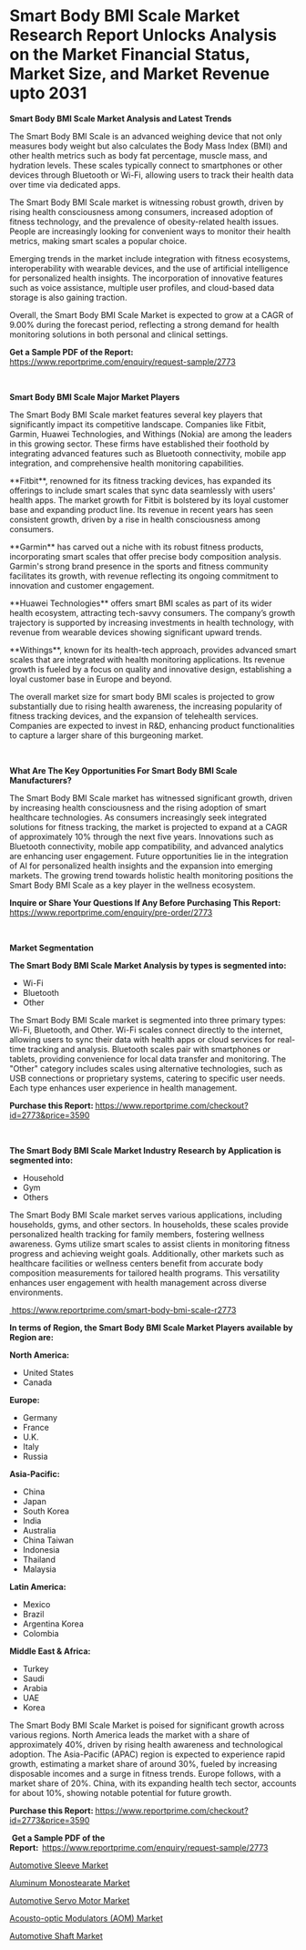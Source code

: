 <p><h1>Smart Body BMI Scale Market Research Report Unlocks Analysis on the Market Financial Status, Market Size, and Market Revenue upto 2031</h1></p><p><strong>Smart Body BMI Scale Market Analysis and Latest Trends</strong></p>
<p><p>The Smart Body BMI Scale is an advanced weighing device that not only measures body weight but also calculates the Body Mass Index (BMI) and other health metrics such as body fat percentage, muscle mass, and hydration levels. These scales typically connect to smartphones or other devices through Bluetooth or Wi-Fi, allowing users to track their health data over time via dedicated apps.</p><p>The Smart Body BMI Scale market is witnessing robust growth, driven by rising health consciousness among consumers, increased adoption of fitness technology, and the prevalence of obesity-related health issues. People are increasingly looking for convenient ways to monitor their health metrics, making smart scales a popular choice.</p><p>Emerging trends in the market include integration with fitness ecosystems, interoperability with wearable devices, and the use of artificial intelligence for personalized health insights. The incorporation of innovative features such as voice assistance, multiple user profiles, and cloud-based data storage is also gaining traction. </p><p>Overall, the Smart Body BMI Scale Market is expected to grow at a CAGR of 9.00% during the forecast period, reflecting a strong demand for health monitoring solutions in both personal and clinical settings.</p></p>
<p><strong>Get a Sample PDF of the Report:&nbsp;</strong> <a href="https://www.reportprime.com/enquiry/request-sample/2773">https://www.reportprime.com/enquiry/request-sample/2773</a></p>
<p>&nbsp;</p>
<p><strong>Smart Body BMI Scale Major Market Players</strong></p>
<p><p>The Smart Body BMI Scale market features several key players that significantly impact its competitive landscape. Companies like Fitbit, Garmin, Huawei Technologies, and Withings (Nokia) are among the leaders in this growing sector. These firms have established their foothold by integrating advanced features such as Bluetooth connectivity, mobile app integration, and comprehensive health monitoring capabilities.</p><p>**Fitbit**, renowned for its fitness tracking devices, has expanded its offerings to include smart scales that sync data seamlessly with users' health apps. The market growth for Fitbit is bolstered by its loyal customer base and expanding product line. Its revenue in recent years has seen consistent growth, driven by a rise in health consciousness among consumers.</p><p>**Garmin** has carved out a niche with its robust fitness products, incorporating smart scales that offer precise body composition analysis. Garmin's strong brand presence in the sports and fitness community facilitates its growth, with revenue reflecting its ongoing commitment to innovation and customer engagement.</p><p>**Huawei Technologies** offers smart BMI scales as part of its wider health ecosystem, attracting tech-savvy consumers. The company’s growth trajectory is supported by increasing investments in health technology, with revenue from wearable devices showing significant upward trends.</p><p>**Withings**, known for its health-tech approach, provides advanced smart scales that are integrated with health monitoring applications. Its revenue growth is fueled by a focus on quality and innovative design, establishing a loyal customer base in Europe and beyond.</p><p>The overall market size for smart body BMI scales is projected to grow substantially due to rising health awareness, the increasing popularity of fitness tracking devices, and the expansion of telehealth services. Companies are expected to invest in R&D, enhancing product functionalities to capture a larger share of this burgeoning market.</p></p>
<p>&nbsp;</p>
<p><strong>What Are The Key Opportunities For Smart Body BMI Scale Manufacturers?</strong></p>
<p><p>The Smart Body BMI Scale market has witnessed significant growth, driven by increasing health consciousness and the rising adoption of smart healthcare technologies. As consumers increasingly seek integrated solutions for fitness tracking, the market is projected to expand at a CAGR of approximately 10% through the next five years. Innovations such as Bluetooth connectivity, mobile app compatibility, and advanced analytics are enhancing user engagement. Future opportunities lie in the integration of AI for personalized health insights and the expansion into emerging markets. The growing trend towards holistic health monitoring positions the Smart Body BMI Scale as a key player in the wellness ecosystem.</p></p>
<p><strong>Inquire or Share Your Questions If Any Before Purchasing This Report:</strong> <a href="https://www.reportprime.com/enquiry/pre-order/2773">https://www.reportprime.com/enquiry/pre-order/2773</a></p>
<p>&nbsp;</p>
<p><strong>Market Segmentation</strong></p>
<p><strong>The Smart Body BMI Scale Market Analysis by types is segmented into:</strong></p>
<p><ul><li>Wi-Fi</li><li>Bluetooth</li><li>Other</li></ul></p>
<p><p>The Smart Body BMI Scale market is segmented into three primary types: Wi-Fi, Bluetooth, and Other. Wi-Fi scales connect directly to the internet, allowing users to sync their data with health apps or cloud services for real-time tracking and analysis. Bluetooth scales pair with smartphones or tablets, providing convenience for local data transfer and monitoring. The "Other" category includes scales using alternative technologies, such as USB connections or proprietary systems, catering to specific user needs. Each type enhances user experience in health management.</p></p>
<p><strong>Purchase this Report:&nbsp;</strong><a href="https://www.reportprime.com/checkout?id=2773&price=3590">https://www.reportprime.com/checkout?id=2773&price=3590</a></p>
<p>&nbsp;</p>
<p><strong>The Smart Body BMI Scale Market Industry Research by Application is segmented into:</strong></p>
<p><ul><li>Household</li><li>Gym</li><li>Others</li></ul></p>
<p><p>The Smart Body BMI Scale market serves various applications, including households, gyms, and other sectors. In households, these scales provide personalized health tracking for family members, fostering wellness awareness. Gyms utilize smart scales to assist clients in monitoring fitness progress and achieving weight goals. Additionally, other markets such as healthcare facilities or wellness centers benefit from accurate body composition measurements for tailored health programs. This versatility enhances user engagement with health management across diverse environments.</p></p>
<p><a href="https://www.reportprime.com/smart-body-bmi-scale-r2773">&nbsp;https://www.reportprime.com/smart-body-bmi-scale-r2773</a></p>
<p><strong>In terms of Region, the Smart Body BMI Scale Market Players available by Region are:</strong></p>
<p>
    <p> <strong> North America: </strong>
        <ul>
            <li>United States</li>
            <li>Canada</li>
        </ul>
        </p> 
    <p> <strong> Europe: </strong>
        <ul>
            <li>Germany</li>
            <li>France</li>
            <li>U.K.</li>
            <li>Italy</li>
            <li>Russia</li>
        </ul>
        </p> 
    <p> <strong> Asia-Pacific: </strong>
        <ul>
            <li>China</li>
            <li>Japan</li>
            <li>South Korea</li>
            <li>India</li>
            <li>Australia</li>
            <li>China Taiwan</li>
            <li>Indonesia</li>
            <li>Thailand</li>
            <li>Malaysia</li>
        </ul>
        </p> 
    <p> <strong> Latin America: </strong>
        <ul>
            <li>Mexico</li>
            <li>Brazil</li>
            <li>Argentina Korea</li>
            <li>Colombia</li>
        </ul>
        </p> 
    <p> <strong> Middle East & Africa: </strong>
        <ul>
            <li>Turkey</li>
            <li>Saudi</li>
            <li>Arabia</li>
            <li>UAE</li>
            <li>Korea</li>
        </ul>
    </p>
    </p>
<p><p>The Smart Body BMI Scale Market is poised for significant growth across various regions. North America leads the market with a share of approximately 40%, driven by rising health awareness and technological adoption. The Asia-Pacific (APAC) region is expected to experience rapid growth, estimating a market share of around 30%, fueled by increasing disposable incomes and a surge in fitness trends. Europe follows, with a market share of 20%. China, with its expanding health tech sector, accounts for about 10%, showing notable potential for future growth.</p></p>
<p><strong>Purchase this Report: </strong><a href="https://www.reportprime.com/checkout?id=2773&price=3590">https://www.reportprime.com/checkout?id=2773&price=3590</a></p>
<p>&nbsp;<strong>Get a Sample PDF of the Report:&nbsp;&nbsp;</strong><a href="https://www.reportprime.com/enquiry/request-sample/2773">https://www.reportprime.com/enquiry/request-sample/2773</a></p>
<p><strong></strong></p>
<p><p><a href="https://www.linkedin.com/pulse/what-growth-opportunities-challenges-automotive-sleeve-market-u8bie?trackingId=CJRDXauASECrK2p59gc%2FNw%3D%3D">Automotive Sleeve Market</a></p><p><a href="https://issuu.com/reportprime-2/docs/aluminum-monostearate-market-size-2_1fb80b553b6d76">Aluminum Monostearate Market</a></p><p><a href="https://www.linkedin.com/pulse/what-current-future-prospects-automotive-servo-motor-market-7jeke?trackingId=CjbBq%2BWsRT%2B90h87GBUIEQ%3D%3D">Automotive Servo Motor Market</a></p><p><a href="https://issuu.com/reportprime-2/docs/acousto-optic-modulators-aom-market_38c5bc283c4f63">Acousto-optic Modulators (AOM) Market</a></p><p><a href="https://www.linkedin.com/pulse/automotive-shaft-market-size-share-analysis-growth-trends-b3gde?trackingId=e4hnmJa4T4WAwyV1ju1VpQ%3D%3D">Automotive Shaft Market</a></p></p>